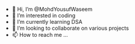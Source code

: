 - 👋 Hi, I’m @MohdYousufWaseem
- 👀 I’m interested in coding 
- 🌱 I’m currently learning DSA
- 💞️ I’m looking to collaborate on various projects 
- 📫 How to reach me ...

<!---
MohdYousufWaseem/MohdYousufWaseem is a ✨ special ✨ repository because its `README.md` (this file) appears on your GitHub profile.
You can click the Preview link to take a look at your changes.
--->
